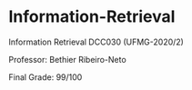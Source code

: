 # Information-Retrieval
Information Retrieval DCC030 (UFMG-2020/2)

Professor: Bethier Ribeiro-Neto

Final Grade: 99/100
